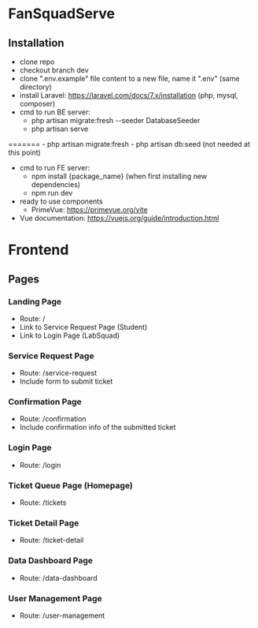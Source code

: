 # FanSquadServe
## Installation
- clone repo
- checkout branch dev
- clone ".env.example" file content to a new file, name it ".env" (same directory)
- install Laravel: https://laravel.com/docs/7.x/installation (php, mysql, composer)
- cmd to run BE server:
    - php artisan migrate:fresh --seeder DatabaseSeeder
    - php artisan serve

=======
    - php artisan migrate:fresh
    - php artisan db:seed (not needed at this point)

- cmd to run FE server:
    - npm install {package_name} (when first installing new dependencies)
    - npm run dev
- ready to use components
    - PrimeVue: https://primevue.org/vite
- Vue documentation: https://vuejs.org/guide/introduction.html

# Frontend



## Pages

### Landing Page
- Route: /
- Link to Service Request Page (Student)
- Link to Login Page (LabSquad)


### Service Request Page
- Route: /service-request
- Include form to submit ticket


### Confirmation Page
- Route: /confirmation
- Include confirmation info of the submitted ticket

### Login Page
- Route: /login


### Ticket Queue Page (Homepage)
- Route: /tickets


### Ticket Detail Page
- Route: /ticket-detail


### Data Dashboard Page
- Route: /data-dashboard


### User Management Page 
- Route: /user-management
